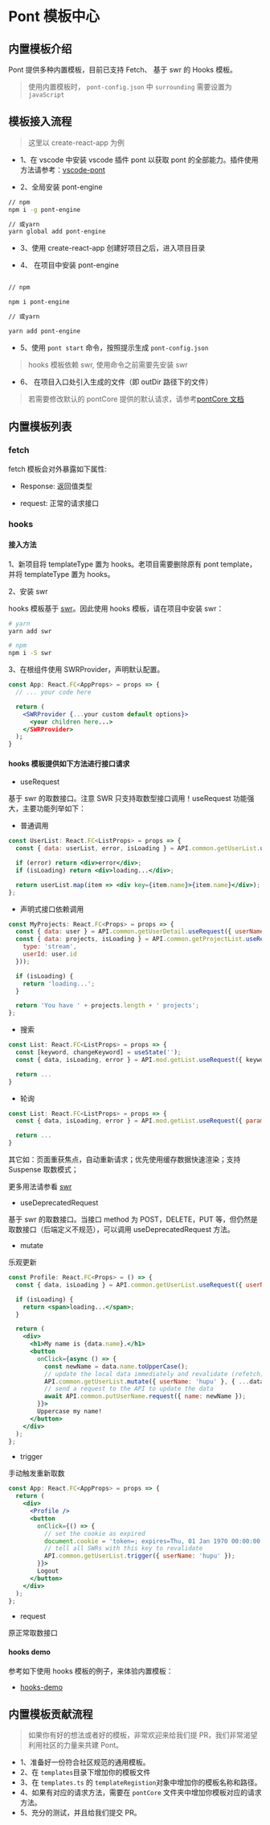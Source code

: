 # Pont 模板中心

## 内置模板介绍

Pont 提供多种内置模板，目前已支持 Fetch、 基于 swr 的 Hooks 模板。

> 使用内置模板时， `pont-config.json` 中 `surrounding` 需要设置为 `javaScript`

## 模板接入流程

> 这里以 create-react-app 为例

- 1、在 vscode 中安装 vscode 插件 pont 以获取 pont 的全部能力。插件使用方法请参考：[vscode-pont](https://github.com/nefe/vscode-pont)

- 2、全局安装 pont-engine

```bash
// npm
npm i -g pont-engine

// 或yarn
yarn global add pont-engine
```

- 3、使用 create-react-app 创建好项目之后，进入项目目录

- 4、 在项目中安装 pont-engine

```bash

// npm

npm i pont-engine

// 或yarn

yarn add pont-engine
```

- 5、使用 `pont start` 命令，按照提示生成 `pont-config.json`

> hooks 模板依赖 swr, 使用命令之前需要先安装 swr

- 6、 在项目入口处引入生成的文件（即 outDir 路径下的文件）

> 若需要修改默认的 pontCore 提供的默认请求，请参考[pontCore 文档]()

## 内置模板列表

### fetch

fetch 模板会对外暴露如下属性:

- Response: 返回值类型

- request: 正常的请求接口

### hooks

#### 接入方法

1、新项目将 templateType 置为 hooks。老项目需要删除原有 pont template，并将 templateType 置为 hooks。

2、安装 swr

hooks 模板基于 [swr](https://github.com/zeit/swr)。因此使用 hooks 模板，请在项目中安装 swr：

```sh
# yarn
yarn add swr

# npm
npm i -S swr
```

3、在根组件使用 SWRProvider，声明默认配置。

```jsx
const App: React.FC<AppProps> = props => {
  // ... your code here

  return (
    <SWRProvider {...your custom default options}>
      <your children here...>
    </SWRProvider>
  );
}
```

#### hooks 模板提供如下方法进行接口请求

- useRequest

基于 swr 的取数接口。注意 SWR 只支持取数型接口调用！useRequest 功能强大，主要功能列举如下：

- 普通调用

```jsx
const UserList: React.FC<ListProps> = props => {
  const { data: userList, error, isLoading } = API.common.getUserList.useRequest({ userName: 'hupu' });

  if (error) return <div>error</div>;
  if (isLoading) return <div>loading...</div>;

  return userList.map(item => <div key={item.name}>{item.name}</div>);
};
```

- 声明式接口依赖调用

```jsx
const MyProjects: React.FC<Props> = props => {
  const { data: user } = API.common.getUserDetail.useRequest({ userName: 'hupu' });
  const { data: projects, isLoading } = API.common.getProjectList.useRequest(() => ({
    type: 'stream',
    userId: user.id
  }));

  if (isLoading) {
    return 'loading...';
  }

  return 'You have ' + projects.length + ' projects';
};
```

- 搜索

```jsx
const List: React.FC<ListProps> = props => {
  const [keyword, changeKeyword] = useState('');
  const { data, isLoading, error } = API.mod.getList.useRequest({ keyword });

  return ...
}
```

- 轮询

```jsx
const List: React.FC<ListProps> = props => {
  const { data, isLoading, error } = API.mod.getList.useRequest({ param: paramValue }, { refreshInterval: 3000 });

  return ...
}
```

其它如：页面重获焦点，自动重新请求；优先使用缓存数据快速渲染；支持 Suspense 取数模式；

更多用法请参看 [swr](https://github.com/zeit/swr)

- useDeprecatedRequest

基于 swr 的取数接口。当接口 method 为 POST，DELETE，PUT 等，但仍然是取数接口（后端定义不规范），可以调用 useDeprecatedRequest 方法。

- mutate

乐观更新

```jsx
const Profile: React.FC<Props> = () => {
  const { data, isLoading } = API.common.getUserList.useRequest({ userName: 'hupu' });

  if (isLoading) {
    return <span>loading...</span>;
  }

  return (
    <div>
      <h1>My name is {data.name}.</h1>
      <button
        onClick={async () => {
          const newName = data.name.toUpperCase();
          // update the local data immediately and revalidate (refetch)
          API.common.getUserList.mutate({ userName: 'hupu' }, { ...data, name: newName });
          // send a request to the API to update the data
          await API.common.putUserName.request({ name: newName });
        }}>
        Uppercase my name!
      </button>
    </div>
  );
};
```

- trigger

手动触发重新取数

```jsx
const App: React.FC<AppProps> = props => {
  return (
    <div>
      <Profile />
      <button
        onClick={() => {
          // set the cookie as expired
          document.cookie = 'token=; expires=Thu, 01 Jan 1970 00:00:00 UTC; path=/;';
          // tell all SWRs with this key to revalidate
          API.common.getUserList.trigger({ userName: 'hupu' });
        }}>
        Logout
      </button>
    </div>
  );
};
```

- request

原正常取数接口

#### hooks demo

参考如下使用 hooks 模板的例子，来体验内置模板：

- [hooks-demo](https://github.com/alibaba/pont/tree/master/examples/hooks-app)

## 内置模板贡献流程

> 如果你有好的想法或者好的模板，非常欢迎来给我们提 PR，我们非常渴望利用社区的力量来共建 Pont。

- 1、准备好一份符合社区规范的通用模板。
- 2、在 `templates`目录下增加你的模板文件
- 3、在 `templates.ts` 的 `templateRegistion`对象中增加你的模板名称和路径。
- 4、如果有对应的请求方法，需要在 `pontCore` 文件夹中增加你模板对应的请求方法。
- 5、充分的测试，并且给我们提交 PR。
